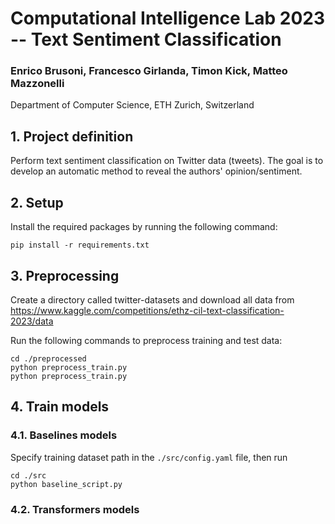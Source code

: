 # Computational Intelligence Lab 2023 -- Text Sentiment Classification

### Enrico Brusoni, Francesco Girlanda, Timon Kick, Matteo Mazzonelli
Department of Computer Science, ETH Zurich, Switzerland

## 1. Project definition

Perform text sentiment classification on Twitter data (tweets). The goal is to develop an automatic method to reveal the authors' opinion/sentiment.

## 2. Setup

Install the required packages by running the following command:
```
pip install -r requirements.txt
```

## 3. Preprocessing

Create a directory called twitter-datasets and download all data from https://www.kaggle.com/competitions/ethz-cil-text-classification-2023/data 

Run the following commands to preprocess training and test data:
```
cd ./preprocessed
python preprocess_train.py
python preprocess_train.py
```

## 4. Train models

### 4.1. Baselines models

Specify training dataset path in the `./src/config.yaml` file, then run

```
cd ./src
python baseline_script.py
```

### 4.2. Transformers models
